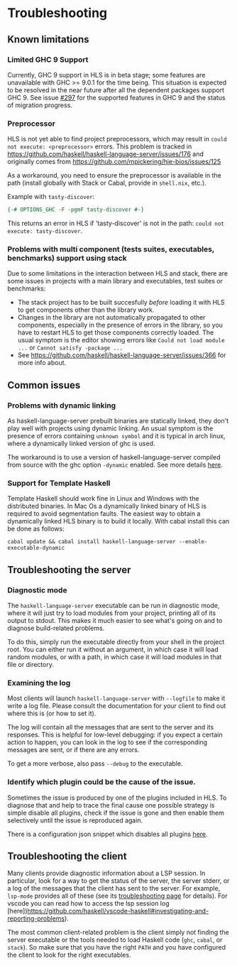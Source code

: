 # Troubleshooting

## Known limitations

### Limited GHC 9 Support
Currently, GHC 9 support in HLS is in beta stage; some features are unavailable with GHC >= 9.0.1 for the time being.
This situation is expected to be resolved in the near future after all the dependent packages support GHC 9.
See issue [#297](https://github.com/haskell/haskell-language-server/issues/297) for the supported features in GHC 9 and the status of migration progress.

### Preprocessor
HLS is not yet able to find project preprocessors, which may result in `could not execute: <preprocessor>` errors. This problem is
tracked in https://github.com/haskell/haskell-language-server/issues/176 and originally comes from https://github.com/mpickering/hie-bios/issues/125

As a workaround, you need to ensure the preprocessor is available in the path (install globally with Stack or Cabal, provide in `shell.nix`, etc.).

Example with `tasty-discover`:

```haskell
{-# OPTIONS_GHC -F -pgmF tasty-discover #-}
```

This returns an error in HLS if 'tasty-discover' is not in the path: `could not execute: tasty-discover`.

### Problems with multi component (tests suites, executables, benchmarks) support using stack

Due to some limitations in the interaction between HLS and stack, there are some issues in projects with a main library and executables, test suites or benchmarks:
- The stack project has to be built succesfully *before* loading it with HLS to get components other than the library work.
- Changes in the library are not automatically propagated to other components, especially in the presence of errors in the library, so you have to restart HLS to get those components correctly loaded. The usual symptom is the editor showing errors like `Could not load module ...` or `Cannot satisfy -package ...`
- See https://github.com/haskell/haskell-language-server/issues/366 for more info about.
## Common issues

### Problems with dynamic linking

As haskell-language-server prebuilt binaries are statically linked, they don't play well with projects using dynamic linking.
An usual symptom is the presence of errors containing `unknown symbol` and it is typical in arch linux, where a dynamically linked version of ghc is used.

The workaround is to use a version of haskell-language-server compiled from source with the ghc option `-dynamic` enabled. See more details [here](https://github.com/haskell/haskell-language-server/issues/1160#issuecomment-756566273).

### Support for Template Haskell

Template Haskell should work fine in Linux and Windows with the distributed binaries. In Mac Os a dynamically linked binary of HLS is required to avoid segmentation faults. The easiest way to obtain a dynamically linked HLS binary is to build it locally. With cabal install this can be done as follows:

    cabal update && cabal install haskell-language-server --enable-executable-dynamic

## Troubleshooting the server

### Diagnostic mode

The `haskell-language-server` executable can be run in diagnostic mode, where it will just try to load modules from your project, printing all of its output to stdout.
This makes it much easier to see what's going on and to diagnose build-related problems.

To do this, simply run the executable directly from your shell in the project root.
You can either run it without an argument, in which case it will load random modules, or with a path, in which case it will load modules in that file or directory.

### Examining the log

Most clients will launch `haskell-language-server` with `--logfile` to make it write a log file.
Please consult the documentation for your client to find out where this is (or how to set it).

The log will contain all the messages that are sent to the server and its responses.
This is helpful for low-level debugging: if you expect a certain action to happen, you can look in the log to see if the corresponding messages are
sent, or if there are any errors.

To get a more verbose, also pass `--debug` to the executable.

### Identify which plugin could be the cause of the issue.

Sometimes the issue is produced by one of the plugins included in HLS. To diagnose that and help to trace the final cause one possible strategy is simple disable all plugins, check if the issue is gone and then enable them selectively until the issue is reproduced again.

There is a configuration json snippet which disables all plugins [here](https://github.com/haskell/haskell-language-server/issues/2151#issuecomment-911397030).

## Troubleshooting the client

Many clients provide diagnostic information about a LSP session.
In particular, look for a way to get the status of the server, the server stderr, or a log of the messages that the client has sent to the server.
For example, `lsp-mode` provides all of these (see its [troubleshooting page](https://emacs-lsp.github.io/lsp-mode/page/troubleshooting/) for details).
For vscode you can read how to access the lsp session log [here])https://github.com/haskell/vscode-haskell#investigating-and-reporting-problems).

The most common client-related problem is the client simply not finding the server executable or the tools needed to load Haskell code (`ghc`, `cabal`, or `stack`). So make sure that you have the right `PATH` and you have configured the client to look for the right executables.
